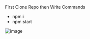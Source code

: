 First Clone Repo then Write Commands 
- npm i
- npm start

![image](https://user-images.githubusercontent.com/49456188/215008868-9a942bce-440a-4a3c-a7a3-12e184ab81c0.png)
